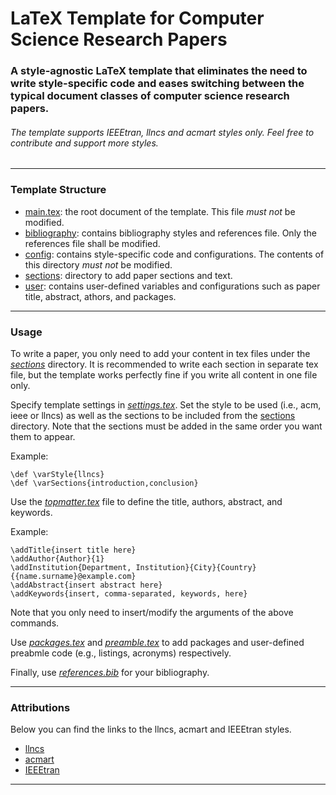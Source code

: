 # LaTeX Template for Computer Science Research Papers

### A style-agnostic LaTeX template that eliminates the need to write style-specific code and eases switching between the typical document classes of computer science research papers.
###### The template supports *IEEEtran*, *llncs* and *acmart* styles only. Feel free to contribute and support more styles.
---

### Template Structure
* [main.tex](main.tex): the root document of the template. This file *must not* be modified.
* [bibliography](bibliography/): contains bibliography styles and references file. Only the references file shall be modified.
* [config](config/): contains style-specific code and configurations. The contents of this directory *must not* be modified.
* [sections](sections/): directory to add paper sections and text.
* [user](user/): contains user-defined variables and configurations such as paper title, abstract, athors, and packages.
---

### Usage
To write a paper, you only need to add your content in tex files under the [*sections*](sections) directory.
It is recommended to write each section in separate tex file, but the template works perfectly fine if you write all content in one file only.


Specify template settings in [*settings.tex*](user/settings.tex). Set the style to be used (i.e., acm, ieee or llncs) as well as the sections to be included from the [sections](sections) directory. Note that the sections must be added in the same order you want them to appear.

Example:

	\def \varStyle{llncs}
	\def \varSections{introduction,conclusion}


Use the [*topmatter.tex*](user/topmatter.tex) file to define the title, authors, abstract, and keywords.

Example:

    \addTitle{insert title here}
    \addAuthor{Author}{1}
    \addInstitution{Department, Institution}{City}{Country}{{name.surname}@example.com}
    \addAbstract{insert abstract here}
    \addKeywords{insert, comma-separated, keywords, here}

Note that you only need to insert/modify the arguments of the above commands.


Use [*packages.tex*](user/packages.tex) and [*preamble.tex*](user/preamble.tex) to add packages and user-defined preabmle code (e.g., listings, acronyms) respectively.


Finally, use [*references.bib*](bibliography/references.bib) for your bibliography.

---
### Attributions
Below you can find the links to the llncs, acmart and IEEEtran styles.
* [llncs](https://www.springer.com/gp/computer-science/lncs/conference-proceedings-guidelines)
* [acmart](https://www.acm.org/publications/proceedings-template)
* [IEEEtran](https://www.ieee.org/conferences/publishing/templates.html)
---

